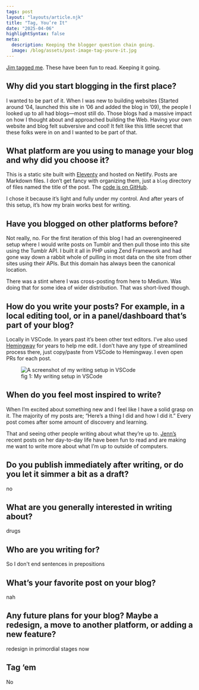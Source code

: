 ```yaml
---
tags: post
layout: "layouts/article.njk"
title: "Tag, You’re It"
date: "2025-04-06"
highlightSyntax: false
meta:
  description: Keeping the blogger question chain going.
  image: /blog/assets/post-image-tag-youre-it.jpg
---
```


[Jim tagged me](https://blog.jim-nielsen.com/2025/tag-youre-it/). These have been fun to read. Keeping it going.

## Why did you start blogging in the first place?

I wanted to be part of it. When I was new to building websites (Started around ’04, launched this site in ’06 and added the blog in ’09), the people I looked up to all had blogs—most still do. Those blogs had a massive impact on how I thought about and approached building the Web. Having your own website and blog felt subversive and cool! It felt like this little secret that these folks were in on and I wanted to be part of that.

## What platform are you using to manage your blog and why did you choose it?

This is a static site built with [Eleventy](https://www.11ty.dev/) and hosted on Netlify. Posts are Markdown files. I don’t get fancy with organizing them, just a <code>blog</code> directory of files named the title of the post. The [code is on GitHub](https://github.com/tylergaw/tylergaw.com).

I chose it because it’s light and fully under my control. And after years of this setup, it’s how my brain works best for writing.

## Have you blogged on other platforms before?

Not really, no. For the first iteration of this blog I had an overengineered setup where I would write posts on Tumblr and then pull those into this site using the Tumblr API. I built it all in PHP using Zend Framework and had gone way down a rabbit whole of pulling in most data on the site from other sites using their APIs. But this domain has always been the canonical location.

There was a stint where I was cross-posting from here to Medium. Was doing that for some idea of wider distribution. That was short-lived though.

## How do you write your posts? For example, in a local editing tool, or in a panel/dashboard that’s part of your blog?

Locally in VSCode. In years past it’s been other text editors. I’ve also used [Hemingway](https://hemingwayapp.com/) for years to help me edit. I don’t have any type of streamlined process there, just copy/paste from VSCode to Hemingway. I even open PRs for each post.

<figure>
  <picture>
    <img src="https://stuff.tylergaw.com/post-tag-youre-it/writing-in-vscode.jpg" alt="A screenshot of my writing setup in VSCode" />
  </picture>
  <figcaption>fig 1: My writing setup in VSCode</figcaption>
</figure>

## When do you feel most inspired to write?

When I’m excited about something new and I feel like I have a solid grasp on it. The majority of my posts are; “Here’s a thing I did and how I did it.” Every post comes after some amount of discovery and learning.

That and seeing other people writing about what they’re up to. [Jenn’s](https://livelaugh.blog/) recent posts on her day-to-day life have been fun to read and are making me want to write more about what I’m up to outside of computers.

## Do you publish immediately after writing, or do you let it simmer a bit as a draft?

no

## What are you generally interested in writing about?

drugs

## Who are you writing for?

So I don't end sentences in prepositions

## What’s your favorite post on your blog?

nah

## Any future plans for your blog? Maybe a redesign, a move to another platform, or adding a new feature?

redesign in primordial stages now

## Tag ‘em

No
